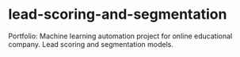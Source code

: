# lead-scoring-and-segmentation
Portfolio: Machine learning automation project for online educational company. Lead scoring and segmentation models.
